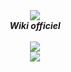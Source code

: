 <div align="center">
  <img src="https://i.imgur.com/odsGUHb.png" align="center">
  <br>
  <strong><i>Wiki officiel</i></strong>
  <br>
  <br>
   <a href="https://geekmaskesland.org">
    <img src="https://img.shields.io/badge/site-officiel-brightgreen">
  </a>
    <br>
   <a href="https://geekmaskesland.org">
    <img src="https://img.shields.io/badge/site-officiel-brightgreen">
  </a>

</div>
